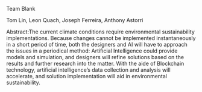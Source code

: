 
Team Blank

Tom Lin, Leon Quach, Joseph Ferreira, Anthony Astorri 

Abstract:The current climate conditions require environmental sustainability implementations. Because changes cannot be implemented instantaneously in a short period of time, both the designers and AI will have to approach the issues in a periodical method: Artificial Intelligence could provide models and simulation, and designers will refine solutions based on the results and further research into the matter. With the aide of Blockchain technology, artificial intelligence’s data collection and analysis will accelerate, and solution implementation will aid in environmental sustainability. 
